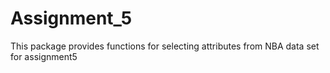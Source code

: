 # Assignment_5
This package provides functions for selecting attributes from NBA data set for assignment5
